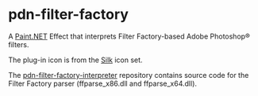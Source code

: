 # pdn-filter-factory

A [Paint.NET](https://www.getpaint.net) Effect that interprets Filter Factory-based Adobe Photoshop® filters.

The plug-in icon is from the [Silk](http://www.famfamfam.com/lab/icons/silk/) icon set.

The [pdn-filter-factory-interpreter](https://github.com/0xC0000054/pdn-filter-factory-interpreter) repository contains source code for the Filter Factory parser (ffparse_x86.dll and ffparse_x64.dll).